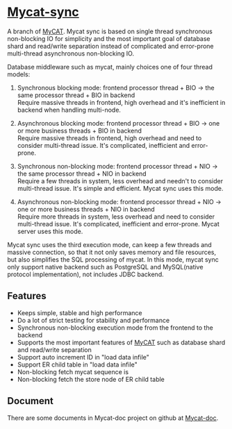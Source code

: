 # [Mycat-sync](https://github.com/little-pan/mycat-sync)

A branch of [MyCAT](https://github.com/MyCATApache/Mycat-Server). Mycat sync is based on single thread synchronous 
non-blocking IO for simplicity and the most important goal of database shard and read/write separation instead of 
complicated and error-prone multi-thread asynchronous non-blocking IO.

Database middleware such as mycat, mainly choices one of four thread models:
1) Synchronous blocking mode: frontend processor thread  + BIO -> the same processor thread  + BIO in backend <br/>
Require massive threads in frontend, high overhead and it's inefficient in backend when handling multi-node.

2) Asynchronous blocking mode: frontend processor thread + BIO -> one or more business threads + BIO in backend <br/>
Require massive threads in frontend, high overhead and need to consider multi-thread issue. It's complicated, inefficient 
and error-prone.

3) Synchronous non-blocking mode: frontend processor thread + NIO -> the same processor thread + NIO in backend <br/>
Require a few threads in system, less overhead and needn't to consider multi-thread issue. It's simple and efficient. 
Mycat sync uses this mode.

4) Asynchronous non-blocking mode: frontend processor thread + NIO -> one or more business threads + NIO in backend <br/>
Require more threads in system, less overhead and need to consider multi-thread issue. It's complicated, inefficient 
and error-prone. Mycat server uses this mode.

Mycat sync uses the third execution mode, can keep a few threads and massive connection, so that it not only saves memory 
and file resources, but also simplifies the SQL processing of mycat. In this mode, mycat sync only support native backend
such as PostgreSQL and MySQL(native protocol implementation), not includes JDBC backend.

## Features

* Keeps simple, stable and high performance
* Do a lot of strict testing for stability and performance
* Synchronous non-blocking execution mode from the frontend to the backend
* Supports the most important features of [MyCAT](https://github.com/MyCATApache/Mycat-Server) such as database shard
and read/write separation
* Support auto increment ID in "load data infile"
* Support ER child table in "load data infile"
* Non-blocking fetch mycat sequence is 
* Non-blocking fetch the store node of ER child table

## Document

There are some documents in Mycat-doc project on github at [Mycat-doc](https://github.com/MyCATApache/Mycat-doc).
